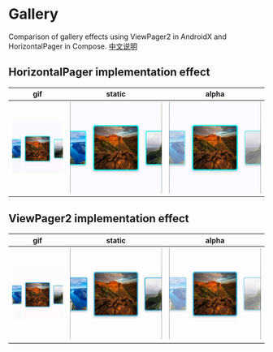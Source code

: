 # Gallery
Comparison of gallery effects using ViewPager2 in AndroidX and HorizontalPager in Compose.
[中文说明](https://github.com/YangSion/Gallery/blob/master/README2.md)

## HorizontalPager implementation effect
|gif          |static       |alpha        |
| ----------- | ----------- | ----------- |
| ![动态效果](compose/HorizontalPager.gif) | ![效果图](compose/HorizontalPager_1.png) | ![带透明度效果图](compose/HorizontalPager_2.png) |


## ViewPager2 implementation effect
|gif          |static       |alpha        |
| ----------- | ----------- | ----------- |
| ![动态效果](viewpager2/ViewPager2.gif) | ![效果图](viewpager2/ViewPager2_1.png) | ![带透明度效果图](viewpager2/ViewPager2_2.png) |
